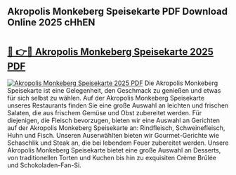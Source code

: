 ## Akropolis Monkeberg Speisekarte PDF Download Online 2025 cHhEN

# <h2><a href="http://gc7mf0.nevu.top/?p=Akropolis+Monkeberg+Speisekarte">🔗 👉🔴 Akropolis Monkeberg Speisekarte 2025 PDF</a></h2>

[![Akropolis Monkeberg Speisekarte 2025 PDF](https://i.imgur.com/dBaPXMq.png)](http://gc7mf0.nevu.top/?p=Akropolis+Monkeberg+Speisekarte)
Die Akropolis Monkeberg Speisekarte ist eine Gelegenheit, den Geschmack zu genießen und etwas für sich selbst zu wählen. Auf der Akropolis Monkeberg Speisekarte unseres Restaurants finden Sie eine große Auswahl an leichten und frischen Salaten, die aus frischem Gemüse und Obst zubereitet werden. Für diejenigen, die Fleisch bevorzugen, bieten wir eine Auswahl an Gerichten auf der Akropolis Monkeberg Speisekarte an: Rindfleisch, Schweinefleisch, Huhn und Fisch. Unseren Auserwählten bieten wir Gourmet-Gerichte wie Schaschlik und Steak an, die bei lebendem Feuer zubereitet werden. Unsere Akropolis Monkeberg Speisekarte bietet eine große Auswahl an Desserts, von traditionellen Torten und Kuchen bis hin zu exquisiten Crème Brûlée und Schokoladen-Fan-Si.
